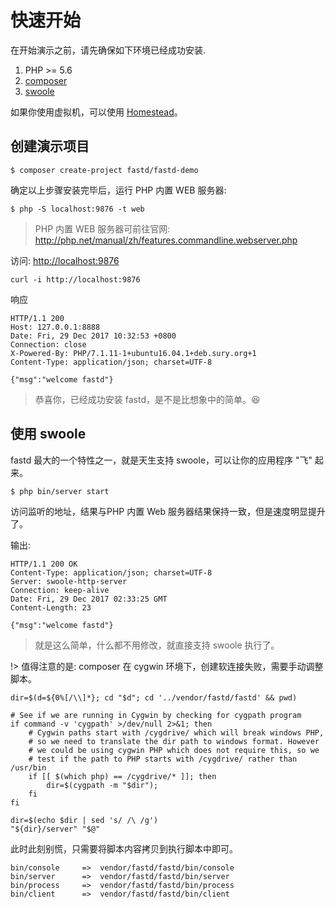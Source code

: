 # 快速开始

在开始演示之前，请先确保如下环境已经成功安装.

1. PHP >= 5.6
2. [composer](https://getcomposer.org)
3. [swoole](https://github.com/swoole/swoole-src)

如果你使用虚拟机，可以使用 [Homestead](https://d.laravel-china.org/docs/5.5/homestead)。

## 创建演示项目

```shell
$ composer create-project fastd/fastd-demo
```

确定以上步骤安装完毕后，运行 PHP 内置 WEB 服务器:

```
$ php -S localhost:9876 -t web
```

> PHP 内置 WEB 服务器可前往官网: http://php.net/manual/zh/features.commandline.webserver.php


访问: [http://localhost:9876](http://localhost:9876)
```
curl -i http://localhost:9876
```

响应
 
```
HTTP/1.1 200
Host: 127.0.0.1:8888
Date: Fri, 29 Dec 2017 10:32:53 +0800
Connection: close
X-Powered-By: PHP/7.1.11-1+ubuntu16.04.1+deb.sury.org+1
Content-Type: application/json; charset=UTF-8

{"msg":"welcome fastd"}
```

> 恭喜你，已经成功安装 fastd，是不是比想象中的简单。😆

## 使用 swoole

fastd 最大的一个特性之一，就是天生支持 swoole，可以让你的应用程序 "飞" 起来。

```shell
$ php bin/server start
```

访问监听的地址，结果与PHP 内置 Web 服务器结果保持一致，但是速度明显提升了。

输出:

```
HTTP/1.1 200 OK
Content-Type: application/json; charset=UTF-8
Server: swoole-http-server
Connection: keep-alive
Date: Fri, 29 Dec 2017 02:33:25 GMT
Content-Length: 23

{"msg":"welcome fastd"}
```

> 就是这么简单，什么都不用修改，就直接支持 swoole 执行了。

!> 值得注意的是: composer 在 cygwin 环境下，创建软连接失败，需要手动调整脚本。

```shell
dir=$(d=${0%[/\\]*}; cd "$d"; cd '../vendor/fastd/fastd' && pwd)

# See if we are running in Cygwin by checking for cygpath program
if command -v 'cygpath' >/dev/null 2>&1; then
	# Cygwin paths start with /cygdrive/ which will break windows PHP,
	# so we need to translate the dir path to windows format. However
	# we could be using cygwin PHP which does not require this, so we
	# test if the path to PHP starts with /cygdrive/ rather than /usr/bin
	if [[ $(which php) == /cygdrive/* ]]; then
		dir=$(cygpath -m "$dir");
	fi
fi

dir=$(echo $dir | sed 's/ /\ /g')
"${dir}/server" "$@"
```

此时此刻别慌，只需要将脚本内容拷贝到执行脚本中即可。

```
bin/console     =>  vendor/fastd/fastd/bin/console
bin/server      =>  vendor/fastd/fastd/bin/server
bin/process     =>  vendor/fastd/fastd/bin/process
bin/client      =>  vendor/fastd/fastd/bin/client
```

